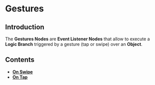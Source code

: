 # Gestures

## Introduction

The **Gestures Nodes** are **Event Listener Nodes** that allow to execute a **Logic Branch** triggered by a gesture \(tap or swipe\) over an **Object**.

## Contents

* [**On Swipe**](on-swipe.md)
* [**On Tap**](on-tap.md)

